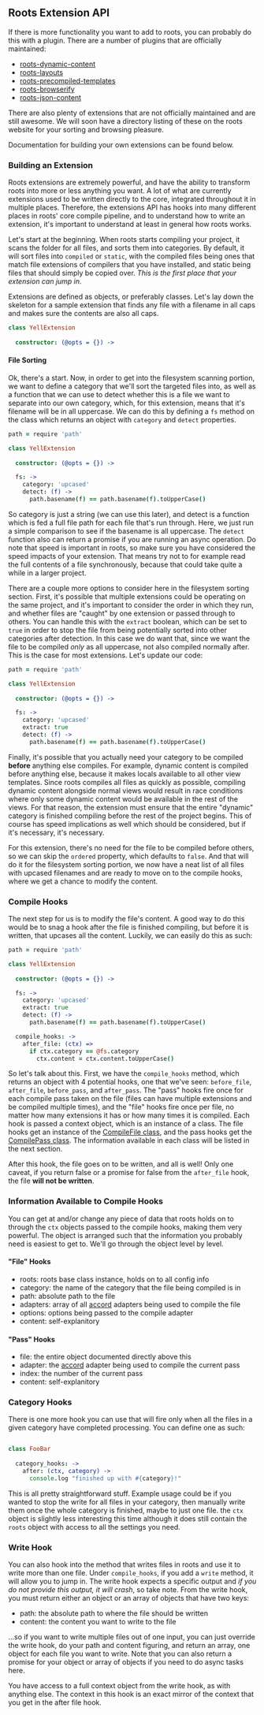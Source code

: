 Roots Extension API
-------------------

If there is more functionality you want to add to roots, you can probably do this with a plugin. There are a number of plugins that are officially maintained:

- [roots-dynamic-content](#)
- [roots-layouts](#)
- [roots-precompiled-templates](#)
- [roots-browserify](#)
- [roots-json-content](#)

There are also plenty of extensions that are not officially maintained and are still awesome. We will soon have a directory listing of these on the roots website for your sorting and browsing pleasure.

Documentation for building your own extensions can be found below.

### Building an Extension

Roots extensions are extremely powerful, and have the ability to transform roots into more or less anything you want. A lot of what are currently extensions used to be written directly to the core, integrated throughout it in multiple places. Therefore, the extensions API has hooks into many different places in roots' core compile pipeline, and to understand how to write an extension, it's important to understand at least in general how roots works.

Let's start at the beginning. When roots starts compiling your project, it scans the folder for all files, and sorts them into categories. By default, it will sort files into `compiled` or `static`, with the compiled files being ones that match file extensions of compilers that you have installed, and static being files that should simply be copied over. _This is the first place that your extension can jump in_.

Extensions are defined as objects, or preferably classes. Let's lay down the skeleton for a sample extension that finds any file with a filename in all caps and makes sure the contents are also all caps.

```coffee
class YellExtension
  
  constructor: (@opts = {}) ->
```

#### File Sorting

Ok, there's a start. Now, in order to get into the filesystem scanning portion, we want to define a category that we'll sort the targeted files into, as well as a function that we can use to detect whether this is a file we want to separate into our own category, which, for this extension, means that it's filename will be in all uppercase. We can do this by defining a `fs` method on the class which returns an object with `category` and `detect` properties.

```coffee
path = require 'path'

class YellExtension
  
  constructor: (@opts = {}) ->

  fs: ->
    category: 'upcased'
    detect: (f) ->
      path.basename(f) == path.basename(f).toUpperCase()
```

So category is just a string (we can use this later), and detect is a function which is fed a full file path for each file that's run through. Here, we just run a simple comparison to see if the basename is all uppercase. The `detect` function also can return a promise if you are running an async operation. Do note that speed is important in roots, so make sure you have considered the speed impacts of your extension. That means try not to for example read the full contents of a file synchronously, because that could take quite a while in a larger project.

There are a couple more options to consider here in the filesystem sorting section. First, it's possible that multiple extensions could be operating on the same project, and it's important to consider the order in which they run, and whether files are "caught" by one extension or passed through to others. You can handle this with the `extract` boolean, which can be set to `true` in order to stop the file from being potentially sorted into other categories after detection. In this case we do want that, since we want the file to be compiled _only_ as all uppercase, not also compiled normally after. This is the case for most extensions. Let's update our code:

```coffee
path = require 'path'

class YellExtension
  
  constructor: (@opts = {}) ->

  fs: ->
    category: 'upcased'
    extract: true
    detect: (f) ->
      path.basename(f) == path.basename(f).toUpperCase()
```

Finally, it's possible that you actually need your category to be compiled **before** anything else compiles. For example, dynamic content is compiled before anything else, because it makes locals available to all other view templates. Since roots compiles all files as quickly as possible, compiling dynamic content alongside normal views would result in race conditions where only some dynamic content would be available in the rest of the views. For that reason, the extension must ensure that the entire "dynamic" category is finished compiling before the rest of the project begins. This of course has speed implications as well which should be considered, but if it's necessary, it's necessary.

For this extension, there's no need for the file to be compiled before others, so we can skip the `ordered` property, which defaults to `false`. And that will do it for the filesystem sorting portion, we now have a neat list of all files with upcased filenames and are ready to move on to the compile hooks, where we get a chance to modify the content.

### Compile Hooks

The next step for us is to modify the file's content. A good way to do this would be to snag a hook after the file is finished compiling, but before it is written, that upcases all the content. Luckily, we can easily do this as such:

```coffee
path = require 'path'

class YellExtension
  
  constructor: (@opts = {}) ->

  fs: ->
    category: 'upcased'
    extract: true
    detect: (f) ->
      path.basename(f) == path.basename(f).toUpperCase()

  compile_hooks: ->
    after_file: (ctx) =>
      if ctx.category == @fs.category
        ctx.content = ctx.content.toUpperCase()
```

So let's talk about this. First, we have the `compile_hooks` method, which returns an object with 4 potential hooks, one that we've seen: `before_file`, `after_file`, `before_pass`, and `after_pass`. The "pass" hooks fire once for each compile pass taken on the file (files can have multiple extensions and be compiled multiple times), and the "file" hooks fire once per file, no matter how many extensions it has or how many times it is compiled. Each hook is passed a context object, which is an instance of a class. The file hooks get an instance of the [CompileFile class](https://github.com/jenius/roots/blob/v3%23extension-api/lib/compiler.coffee#L20), and the pass hooks get the [CompilePass class](https://github.com/jenius/roots/blob/v3%23extension-api/lib/compiler.coffee#L59). The information available in each class will be listed in the next section.

After this hook, the file goes on to be written, and all is well! Only one caveat, if you return false or a promise for false from the `after_file` hook, the file **will not be written**.

### Information Available to Compile Hooks

You can get at and/or change any piece of data that roots holds on to through the `ctx` objects passed to the compile hooks, making them very powerful. The object is arranged such that the information you probably need is easiest to get to. We'll go through the object level by level.

#### "File" Hooks

- roots: roots base class instance, holds on to all config info
- category: the name of the category that the file being compiled is in
- path: absolute path to the file
- adapters: array of all [accord](https://github.com/jenius/accord) adapters being used to compile the file
- options: options being passed to the compile adapter
- content: self-explanitory

#### "Pass" Hooks

- file: the entire object documented directly above this
- adapter: the [accord](https://github.com/jenius/accord) adapter being used to compile the current pass
- index: the number of the current pass
- content: self-explanitory

### Category Hooks

There is one more hook you can use that will fire only when all the files in a given category have completed processing. You can define one as such:

```coffee

class FooBar
  
  category_hooks: ->
    after: (ctx, category) ->
      console.log "finished up with #{category}!"

```

This is all pretty straightforward stuff. Example usage could be if you wanted to stop the write for all files in your category, then manually write them once the whole category is finished, maybe to just one file. the `ctx` object is slightly less interesting this time although it does still contain the `roots` object with access to all the settings you need.

### Write Hook

You can also hook into the method that writes files in roots and use it to write more than one file. Under `compile_hooks`, if you add a `write` method, it will allow you to jump in. The write hook expects a specific output and _if you do not provide this output, it will crash_, so take note. From the write hook, you must return either an object or an array of objects that have two keys:

- path: the absolute path to where the file should be written
- content: the content you want to write to the file

...so if you want to write multiple files out of one input, you can just override the write hook, do your path and content figuring, and return an array, one object for each file you want to write. Note that you can also return a promise for your object or array of objects if you need to do async tasks here.

You have access to a full context object from the write hook, as with anything else. The context in this hook is an exact mirror of the context that you get in the after file hook.
